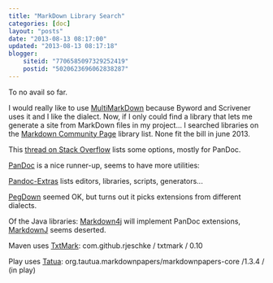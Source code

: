 ```yaml
---
title: "MarkDown Library Search"
categories: [doc]
layout: "posts"
date: "2013-08-13 08:17:00"
updated: "2013-08-13 08:17:18"
blogger:
    siteid: "7706585097329252419"
    postid: "5020623696062838287"
---
```


To no avail so far.

I would really like to use [MultiMarkDown][MultiMarkDown] because Byword and Scrivener uses it and I like the dialect. Now, if I only could find a library that lets me generate a site from MarkDown files in my project... I searched libraries on the [Markdown Community Page][markdown] library list. None fit the bill in june 2013.

This <a href="http://stackoverflow.com/questions/15402512/whole-site-compilation-of-markdown-pandoc/15402977">thread on Stack Overflow</a> lists some options, mostly for PanDoc.

<a href="http://johnmacfarlane.net/pandoc/index.html">PanDoc</a> is a nice runner-up, seems to have more utilities:

<a href="https://github.com/jgm/pandoc/wiki/Pandoc-Extras">Pandoc-Extras</a> lists editors, libraries, scripts, generators...

<a href="http://www.blogger.com/org.pegdown%20/%20pegdown%20/%201.4.0%20https://github.com/sirthias/pegdown">PegDown</a> seemed OK, but turns out it picks extensions from different dialects.

Of the Java libraries: <a href="https://code.google.com/p/markdown4j">Markdown4j</a> will implement PanDoc extensions, <a href="http://markdownj.org/">MarkdownJ</a> seems deserted.

Maven uses <a href="https://github.com/rjeschke/txtmark">TxtMark</a>: com.github.rjeschke / txtmark / 0.10

Play uses <a href="http://markdown.tautua.org/">Tatua</a>: org.tautua.markdownpapers/markdownpapers-core /1.3.4 / (in play)


  [MultiMarkDown]: http://multimarkdown.com/  "MultiMarkDown site"
  [markdown]: http://markdown.github.io/
